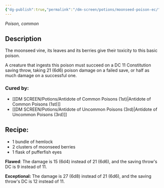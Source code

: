 ```yaml
---
{"dg-publish":true,"permalink":"/dm-screen/potions/moonseed-poison-ec/"}
---
```


*Poison, common* 

## Description

The moonseed vine, its leaves and its berries give their toxicity to this basic poison. 

A creature that ingests this poison must succeed on a DC 11 Constitution saving throw, taking 21 (6d6) poison damage on a failed save, or half as much damage on a successful one.

### Cured by: 
- [[DM SCREEN/Potions/Antidote of Common Poisons (1st)\|Antidote of Common Poisons (1st)]]
- [[DM SCREEN/Potions/Antidote of Uncommon Poisons (3rd)\|Antidote of Uncommon Poisons (3rd)]]

## Recipe:

- 1 bundle of hemlock
- 2 clusters of moonseed berries
- 1 flask of pufferfish eyes

**Flawed**:
The damage is 15 (6d4) instead of 21 (6d6), and the saving throw's DC is 9 instead of 11.

**Exceptional:** 
The damage is 27 (6d8) instead of 21 (6d6), and the saving throw's DC is 12 instead of 11.
